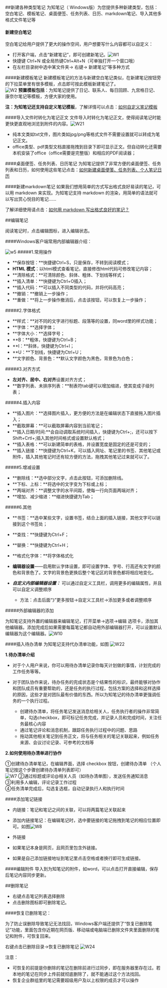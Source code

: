 ##新建各种类型笔记
为知笔记（ Windows版）为您提供多种新建类型，包括：空白笔记、模板笔记、桌面便签、任务列表、日历、markdown笔记、导入其他多格式文件笔记等
#### 新建空白笔记
空白笔记给用户提供了更大的操作空间，用户想要写什么内容都可以自定义：

+ 打开客户端，点击“新建笔记”，即可创建新笔记。![W1](img/W1.png)
+ 快捷键 Ctrl+N 或全局热键Ctrl+Alt+N（可单独打开一个窗口哦）
+ 在左栏目录树中选中某文件夹-> 右键-> 新建笔记”等多种方式


####新建模板笔记
新建模板笔记的方法与新建空白笔记类似，在新建笔记按钮旁的下拉菜单里有很多模板，点击即可按此模板新建笔记了。</br>
![W2](img/W2.jpg)
**预置模板包括**：为知笔记提供了日记、联系人、每日回顾、九宫格日记、康奈尔笔记等模板，方便大家的使用。

**注：**为知笔记还支持**自定义笔记模板**，了解详情可以点击：[如何自定义笔记模板](http://blog.wiz.cn/faq-templates.html)

####导入文件时转化为笔记正文
文件导入时转化为笔记正文，使得阅读笔记时能更快更直观地浏览到附件的内容。![W21](img/W21.jpg)
+ 纯本文类如txt文件，图片类如jpg/png等格式文件不需要设置就可以转成为笔记正文。
+ office类型、pdf类型文档直接拖拽到目录下即可显示正文。但自动转化还需要本机安装了office（office需要是完整版）和相应的PDF阅读器；



####桌面便签、任务列表、日历笔记
为知笔记提供了非常方便的桌面便签、任务列表和日历，如何使用这些笔记点击：[如何新建桌面便笺、任务列表、个人笔记日历](http://blog.wiz.cn/wizsticker.html)

####新建markdown笔记
如果我们想用简单的方式写出格式良好易读的笔记，可以用 markdown 来实现。为知笔记支持 markdown 的渲染，用简单的语法就可以写出赏心悦目的笔记……

了解详细使用请点击：[如何用 markdown 写出格式良好的笔记？](http://blog.wiz.cn/feature-markdown.html)

##编辑笔记

阅读笔记时，点击编辑图标，进入编辑状态。

####Windows客户端常用内部编辑器介绍：

![w5](img/W5.jpg)
#####1.常用操作

+ **保存按钮：**快捷键Ctrl+S，只是保存，不转到阅读模式；</br>
+ **HTML 模式**：以html模式查看笔记，直接修改html代码可修改笔记内容；</br>
+ **清除格式：**可清除颜色、斜体、粗体、下划线等样式；</br>
+ **插入清单：**快捷键为Ctrl+O插入；</br>
+ **插入代码：**可以插入不同类型的代码，并将代码高亮；</br>
+ **撤销：**撤销上一步操作；</br>
+ **重做：**将上一步操作撤消后，点击该按钮，可以恢复上一步操作；</br>

#####2.字体格式
+ **样式：**对不同的文字进行标题、段落等的设置，同word里的样式功能；</br>
+ **字体：**选择字体；</br>
+ **字体大小：**选择字号；</br>
+ **B：**粗体，快捷键为Ctrl+B；</br>
+ **I：**斜体，快捷键为Ctrl+I；</br>
+ **U：**下划线，快捷键为Ctrl+U；</br>
+ **文字颜色、背景色：**默认文字颜色为黑色，背景色为白色；</br>

#####3.对齐方式

+ **左对齐、居中、右对齐**设置对齐方式；</br>
+ **数字列表、未排序列表：**制表符tab键可以增加缩进，使其变成子级列表；</br>

#####4.插入内容
+ **插入图片：**选择图片插入，更方便的方法是在编辑状态下直接拖入图片插入；</br>
+ **截取屏幕：**可以截取屏幕内容到当前笔记；</br>
+ **插入日期/时间:**会自动调取系统时间插入，快捷键为Ctrl+;，还可以按下Shift+Crtl+;插入其他时间格式或设置默认格式；</br>
+ **插入表格：**可以新建简单的表格，并设置宽度是固定的还是可变的；</br>
+ **插入链接：**快捷键为Ctrl+K，可以插入网址、笔记里的书签、其他笔记或附件，插入其他笔记时还有较方便的方法，拖拽其他笔记过来就可以了。</br>

#####5.增减设置
+ **删除线：**选中部分文字，点击此按钮，可添加删除线。</br>
+ **下标、上标：**将选中的文字变为下标或上标；</br>
+ **两端对齐：**调整文字的水平间距，使每一行向页面两端对齐；</br>
+ **增加、减少缩进：**缩进快捷键为Tab；</br>

#####6.其他
+ **书签：**选中某些文字，设置书签，结合上面的插入链接，其他文字可以链接到这个书签处；</br>
+ **查找：**快捷键为Ctrl+F；</br>
+ **替换：**快捷键为Ctrl+H；</br>
+ **格式化字体：**将字体格式化
+ **编辑器设置**——启用默认字体设置，即可设置字体、字号、行高还有文字的颜色和背景色了。文字的背景色更换后整个笔记区的背景色都将相应地变化。
+ ***自定义内部编辑器设置：***
可以通过自定义工具栏，调用更多的编辑属性，并且可以自定义调整顺序

  + 方法：点击后面“》”更多按钮->自定义工具栏->添加更多或者调整顺序

#####外部编辑器的添加

为知笔记支持外置的编辑器来编辑笔记，打开菜单->选项->编辑 选项卡，添加其他编辑器。添加完成后如果需要每篇笔记都自动用外部编辑器打开，可以设置默认编辑器为这个编辑器。![W10](img/W10.png)


####插入待办清单
为知笔记支持代办清单功能，如图
![W22](img/W22.png)

**1.待办清单介绍**

+ 对于个人用户来说，你可以用待办清单记录你每天计划做的事情，计划完成的工作任务等等。

+ 对于团队协作来说，待办任务的完成状态是个结果性的标识，最终能够对协作和团队成员有重要帮助的，还是任务的执行过程，包括方案的选择和这样选择的原因，这些才是对团队最有价值的东西。所以为知笔记的待办清单更强调任务的一个执行过程。

  + 创建待办清单，将任务笔记发送消息给相关人，任务执行者的操作非常简单，勾选checkbox，即可标记任务完成，并记录人员和完成时间，关注任务最核心内容
  + 通过笔记评论和消息机制，跟踪任务执行过程中的问题、思路
  + 拖动其他相关笔记到任务正文，将与任务相关的笔记关联起来，例如任务来源、会议讨论记录、可参考的文档等

**2.如何使用待办清单进行协作**

①创建待办清单笔记，在编辑界面，选择 checkbox 按钮，创建待办清单 （个人笔记按这个步骤创建待办清单列表即可）</br>
![W7](img/W7.jpg)
②通过标题或评论@相关人员（如待办清单图），发送任务通知消息</br>
③利用多人编辑，评论记录工作过程</br>
④任务清单完成后，勾选复选框，自动记录执行人和执行时间

####添加笔记链接
+ 内链接：笔记和笔记之间的关联，可以将两篇笔记关联起来
 + 添加内链接笔记：在编辑笔记时，选中要链接的笔记拖拽到笔记的相应位置即可。如图![W8](img/W8.jpg)

+ 外链接
 + 如果笔记本身是网页，且网页里包含外链接。
 + 如果是自己添加链接地址到笔记里点击空格或者换行即可生成链接。

####编辑附件
导入到为知笔记的附件，如word，可以点击打开直接编辑，保存后笔记内容同步更新。

##删除笔记

+ 右键点击笔记列表选择删除
+ 点击删除图标即可删除笔记。


####恢复已删除笔记：

为了防止误删除导致笔记无法找回，Windows客户端还提供了“恢复已删除笔记”功能，里面包含你近期在网页版、移动端或电脑端已删除文件夹里面删除的笔记和附件，可恢复回来。</br>

右键点击已删除目录->恢复已删除笔记
![W24](img/W24.jpg)

注意：
+ 可恢复的前提是你删除的笔记在删除前进行过同步，即在服务器里存在过。若本地的笔记在同步上传前就彻底删除了，就不能通过这个方法找回。
+ 恢复企业群组里的笔记需要超级用户及以上权限的成员才可以操作

